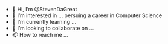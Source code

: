 - 👋 Hi, I’m @StevenDaGreat
- 👀 I’m interested in ... persuing a career in Computer Science
- 🌱 I’m currently learning ... 
- 💞️ I’m looking to collaborate on ... 
- 📫 How to reach me ...

<!---
StevenDaGreat/StevenDaGreat is a ✨ special ✨ repository because its `README.md` (this file) appears on your GitHub profile.
You can click the Preview link to take a look at your changes.
--->

